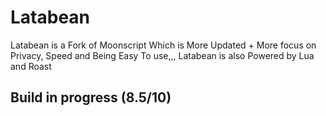 # Latabean
Latabean is a Fork of Moonscript Which is More Updated + More focus on Privacy, Speed and Being Easy To use,,,
Latabean is also Powered by Lua and Roast


## Build in progress (8.5/10)
